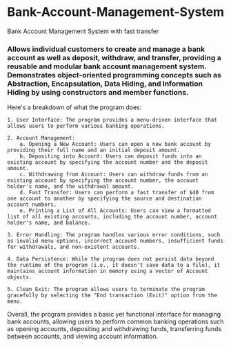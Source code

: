 # Bank-Account-Management-System
Bank Account Management System with fast transfer

### Allows individual customers to create and manage a bank account as well as deposit, withdraw, and transfer, providing a reusable and modular bank account management system. Demonstrates object-oriented programming concepts such as Abstraction, Encapsulation, Data Hiding, and Information Hiding by using constructors and member functions.

Here's a breakdown of what the program does:

    1. User Interface: The program provides a menu-driven interface that allows users to perform various banking operations.

    2. Account Management:
        a. Opening a New Account: Users can open a new bank account by providing their full name and an initial deposit amount.
        b. Depositing into Account: Users can deposit funds into an existing account by specifying the account number and the deposit amount.
        c. Withdrawing from Account: Users can withdraw funds from an existing account by specifying the account number, the account holder's name, and the withdrawal amount.
        d. Fast Transfer: Users can perform a fast transfer of $40 from one account to another by specifying the source and destination account numbers.
        e. Printing a List of All Accounts: Users can view a formatted list of all existing accounts, including the account number, account holder's name, and balance.

    3. Error Handling: The program handles various error conditions, such as invalid menu options, incorrect account numbers, insufficient funds for withdrawals, and non-existent accounts.

    4. Data Persistence: While the program does not persist data beyond the runtime of the program (i.e., it doesn't save data to a file), it maintains account information in memory using a vector of Account objects.

    5. Clean Exit: The program allows users to terminate the program gracefully by selecting the "End transaction (Exit)" option from the menu.

Overall, the program provides a basic yet functional interface for managing bank accounts, allowing users to perform common banking operations such as opening accounts, depositing and withdrawing funds, transferring funds between accounts, and viewing account information.
